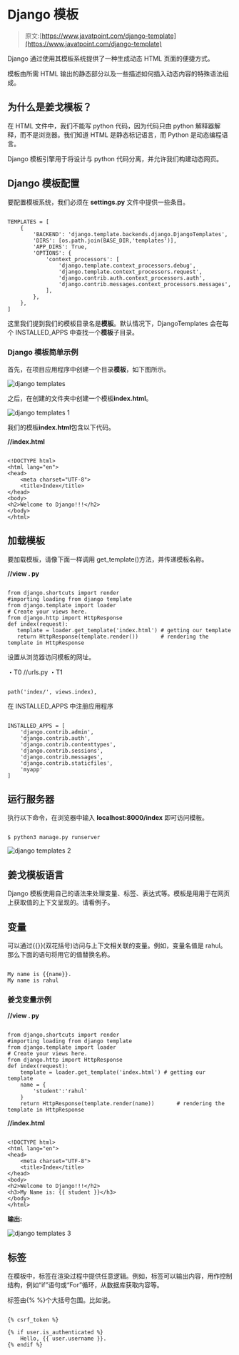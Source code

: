 # Django 模板

> 原文:[https://www.javatpoint.com/django-template](https://www.javatpoint.com/django-template)

Django 通过使用其模板系统提供了一种生成动态 HTML 页面的便捷方式。

模板由所需 HTML 输出的静态部分以及一些描述如何插入动态内容的特殊语法组成。

## 为什么是姜戈模板？

在 HTML 文件中，我们不能写 python 代码，因为代码只由 python 解释器解释，而不是浏览器。我们知道 HTML 是静态标记语言，而 Python 是动态编程语言。

Django 模板引擎用于将设计与 python 代码分离，并允许我们构建动态网页。

## Django 模板配置

要配置模板系统，我们必须在 **settings.py** 文件中提供一些条目。

```

TEMPLATES = [
    {
        'BACKEND': 'django.template.backends.django.DjangoTemplates',
        'DIRS': [os.path.join(BASE_DIR,'templates')],
        'APP_DIRS': True,
        'OPTIONS': {
            'context_processors': [
                'django.template.context_processors.debug',
                'django.template.context_processors.request',
                'django.contrib.auth.context_processors.auth',
                'django.contrib.messages.context_processors.messages',
            ],
        },
    },
]

```

这里我们提到我们的模板目录名是**模板**。默认情况下，DjangoTemplates 会在每个 INSTALLED_APPS 中查找一个**模板**子目录。

### Django 模板简单示例

首先，在项目应用程序中创建一个目录**模板**，如下图所示。

![django templates](../Images/d4d411dcd1840695ebb6108a5f76a48a.png)

之后，在创建的文件夹中创建一个模板**index.html**。

![django templates 1](../Images/cbbada56b664272e2c55158ba7f5845e.png)

我们的模板**index.html**包含以下代码。

**//index.html**

```

<!DOCTYPE html>
<html lang="en">
<head>
    <meta charset="UTF-8">
    <title>Index</title>
</head>
<body>
<h2>Welcome to Django!!!</h2>
</body>
</html>

```

## 加载模板

要加载模板，请像下面一样调用 get_template()方法，并传递模板名称。

**//view . py**

```

from django.shortcuts import render
#importing loading from django template
from django.template import loader
# Create your views here.
from django.http import HttpResponse
def index(request):
   template = loader.get_template('index.html') # getting our template
   return HttpResponse(template.render())       # rendering the template in HttpResponse

```

设置从浏览器访问模板的网址。

・T0️ //urls.py ・T1️

```

path('index/', views.index),

```

在 INSTALLED_APPS 中注册应用程序

```

INSTALLED_APPS = [
    'django.contrib.admin',
    'django.contrib.auth',
    'django.contrib.contenttypes',
    'django.contrib.sessions',
    'django.contrib.messages',
    'django.contrib.staticfiles',
    'myapp'
]

```

## 运行服务器

执行以下命令，在浏览器中输入 **localhost:8000/index** 即可访问模板。

```

$ python3 manage.py runserver

```

![django templates 2](../Images/935d5218d608862b8a22277455fc6c78.png)

## 姜戈模板语言

Django 模板使用自己的语法来处理变量、标签、表达式等。模板是用用于在网页上获取值的上下文呈现的。请看例子。

## 变量

可以通过{{}}(双花括号)访问与上下文相关联的变量。例如，变量名值是 rahul。那么下面的语句将用它的值替换名称。

```

My name is {{name}}. 
My name is rahul

```

### 姜戈变量示例

**//view . py**

```

from django.shortcuts import render
#importing loading from django template
from django.template import loader
# Create your views here.
from django.http import HttpResponse
def index(request):
    template = loader.get_template('index.html') # getting our template
    name = {
        'student':'rahul'
    }
    return HttpResponse(template.render(name))       # rendering the template in HttpResponse

```

**//index.html**

```

<!DOCTYPE html>
<html lang="en">
<head>
    <meta charset="UTF-8">
    <title>Index</title>
</head>
<body>
<h2>Welcome to Django!!!</h2>
<h3>My Name is: {{ student }}</h3>
</body>
</html>

```

**输出:**

![django templates 3](../Images/0d1e2f790ee471ecfbda323452a8553c.png)

## 标签

在模板中，标签在渲染过程中提供任意逻辑。例如，标签可以输出内容，用作控制结构，例如“if”语句或“For”循环，从数据库获取内容等。

标签由{% %}个大括号包围。比如说。

```

{% csrf_token %}

{% if user.is_authenticated %}
	Hello, {{ user.username }}.
{% endif %}

```